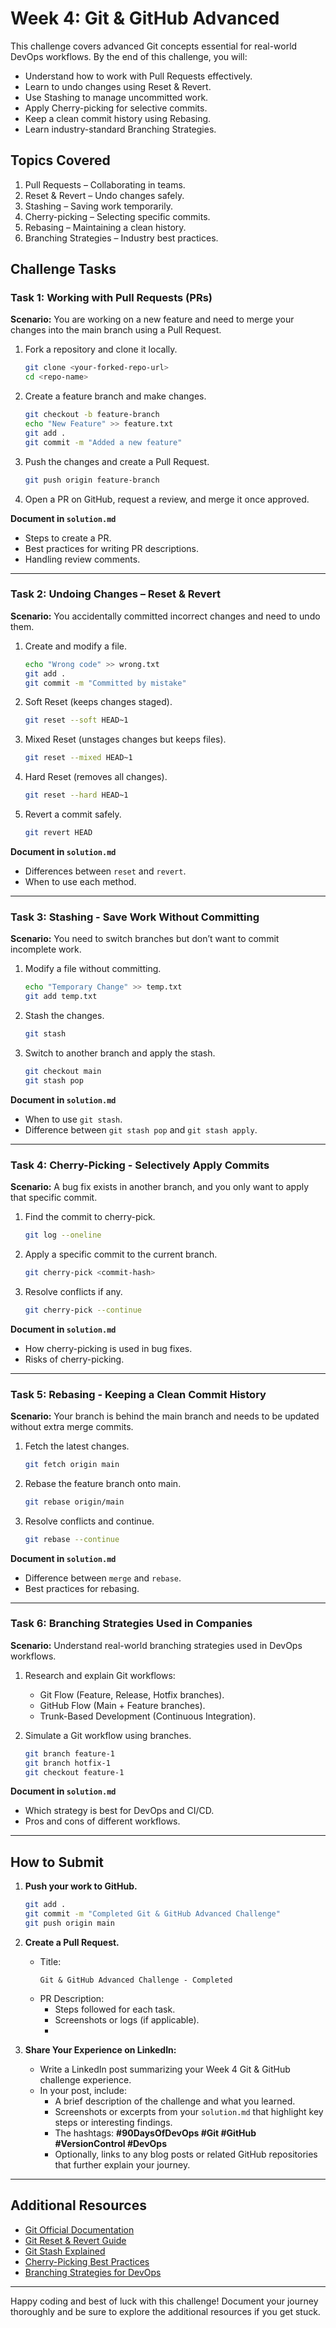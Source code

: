 # Week 4: Git & GitHub Advanced 

This challenge covers advanced Git concepts essential for real-world DevOps workflows. By the end of this challenge, you will:  

- Understand how to work with Pull Requests effectively.  
- Learn to undo changes using Reset & Revert.  
- Use Stashing to manage uncommitted work.  
- Apply Cherry-picking for selective commits.  
- Keep a clean commit history using Rebasing.  
- Learn industry-standard Branching Strategies.  

## **Topics Covered**  
1. Pull Requests – Collaborating in teams.  
2. Reset & Revert – Undo changes safely.  
3. Stashing – Saving work temporarily.  
4. Cherry-picking – Selecting specific commits.  
5. Rebasing – Maintaining a clean history.  
6. Branching Strategies – Industry best practices.  

## **Challenge Tasks**  

### **Task 1: Working with Pull Requests (PRs)**  
**Scenario:** You are working on a new feature and need to merge your changes into the main branch using a Pull Request.  

1. Fork a repository and clone it locally.  
   ```bash
   git clone <your-forked-repo-url>
   cd <repo-name>
   ```  
2. Create a feature branch and make changes.  
   ```bash
   git checkout -b feature-branch
   echo "New Feature" >> feature.txt
   git add .
   git commit -m "Added a new feature"
   ```  
3. Push the changes and create a Pull Request.  
   ```bash
   git push origin feature-branch
   ```  
4. Open a PR on GitHub, request a review, and merge it once approved.  

**Document in `solution.md`**  
- Steps to create a PR.  
- Best practices for writing PR descriptions.  
- Handling review comments.  

---

### **Task 2: Undoing Changes – Reset & Revert**  
**Scenario:** You accidentally committed incorrect changes and need to undo them.  

1. Create and modify a file.  
   ```bash
   echo "Wrong code" >> wrong.txt
   git add .
   git commit -m "Committed by mistake"
   ```  
2. Soft Reset (keeps changes staged).  
   ```bash
   git reset --soft HEAD~1
   ```  
3. Mixed Reset (unstages changes but keeps files).  
   ```bash
   git reset --mixed HEAD~1
   ```  
4. Hard Reset (removes all changes).  
   ```bash
   git reset --hard HEAD~1
   ```  
5. Revert a commit safely.  
   ```bash
   git revert HEAD
   ```  

**Document in `solution.md`**  
- Differences between `reset` and `revert`.  
- When to use each method.  

---

### **Task 3: Stashing - Save Work Without Committing**  
**Scenario:** You need to switch branches but don’t want to commit incomplete work.  

1. Modify a file without committing.  
   ```bash
   echo "Temporary Change" >> temp.txt
   git add temp.txt
   ```  
2. Stash the changes.  
   ```bash
   git stash
   ```  
3. Switch to another branch and apply the stash.  
   ```bash
   git checkout main
   git stash pop
   ```  

**Document in `solution.md`**  
- When to use `git stash`.  
- Difference between `git stash pop` and `git stash apply`.  

---

### **Task 4: Cherry-Picking - Selectively Apply Commits**  
**Scenario:** A bug fix exists in another branch, and you only want to apply that specific commit.  

1. Find the commit to cherry-pick.  
   ```bash
   git log --oneline
   ```  
2. Apply a specific commit to the current branch.  
   ```bash
   git cherry-pick <commit-hash>
   ```  
3. Resolve conflicts if any.  
   ```bash
   git cherry-pick --continue
   ```  

**Document in `solution.md`**  
- How cherry-picking is used in bug fixes.  
- Risks of cherry-picking.  

---

### **Task 5: Rebasing - Keeping a Clean Commit History**  
**Scenario:** Your branch is behind the main branch and needs to be updated without extra merge commits.  

1. Fetch the latest changes.  
   ```bash
   git fetch origin main
   ```  
2. Rebase the feature branch onto main.  
   ```bash
   git rebase origin/main
   ```  
3. Resolve conflicts and continue.  
   ```bash
   git rebase --continue
   ```  

**Document in `solution.md`**  
- Difference between `merge` and `rebase`.  
- Best practices for rebasing.  

---

### **Task 6: Branching Strategies Used in Companies**  
**Scenario:** Understand real-world branching strategies used in DevOps workflows.  

1. Research and explain Git workflows:  
   - Git Flow (Feature, Release, Hotfix branches).  
   - GitHub Flow (Main + Feature branches).  
   - Trunk-Based Development (Continuous Integration).  

2. Simulate a Git workflow using branches.  
   ```bash
   git branch feature-1
   git branch hotfix-1
   git checkout feature-1
   ```  

**Document in `solution.md`**  
- Which strategy is best for DevOps and CI/CD.  
- Pros and cons of different workflows.  

---

## **How to Submit**  

1. **Push your work to GitHub.**  
   ```bash
   git add .
   git commit -m "Completed Git & GitHub Advanced Challenge"
   git push origin main
   ```  

2. **Create a Pull Request.**  
   - Title:  
     ```
     Git & GitHub Advanced Challenge - Completed
     ```
   - PR Description:  
     - Steps followed for each task.  
     - Screenshots or logs (if applicable).  
     - 
3. **Share Your Experience on LinkedIn:**  
   - Write a LinkedIn post summarizing your Week 4 Git & GitHub challenge experience.  
   - In your post, include:
     - A brief description of the challenge and what you learned.
     - Screenshots or excerpts from your `solution.md` that highlight key steps or interesting findings.
     - The hashtags: **#90DaysOfDevOps #Git #GitHub #VersionControl #DevOps**
     - Optionally, links to any blog posts or related GitHub repositories that further explain your journey.
     
---

## **Additional Resources**  
- [Git Official Documentation](https://git-scm.com/doc)  
- [Git Reset & Revert Guide](https://www.atlassian.com/git/tutorials/resetting-checking-out-and-reverting)  
- [Git Stash Explained](https://git-scm.com/book/en/v2/Git-Tools-Stashing-and-Cleaning)  
- [Cherry-Picking Best Practices](https://www.atlassian.com/git/tutorials/cherry-pick)  
- [Branching Strategies for DevOps](https://www.atlassian.com/git/tutorials/comparing-workflows)  

---

Happy coding and best of luck with this challenge! Document your journey thoroughly and be sure to explore the additional resources if you get stuck.
